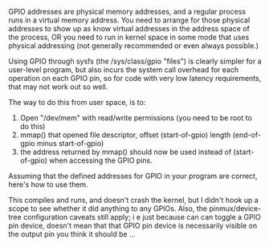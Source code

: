 GPIO addresses are physical memory addresses, and a regular process runs in a virtual memory address.
You need to arrange for those physical addresses to show up as know virtual addresses in the address space of the process, OR you need to run in kernel space in some mode that uses physical addressing (not generally recommended or even always possible.)

Using GPIO through sysfs (the /sys/class/gpio "files") is clearly simpler for a user-level program, but also incurs the system call overhead for each operation on each GPIO pin, so for code with very low latency requirements, that may not work out so well.

The way to do this from user space, is to:

1) Open "/dev/mem" with read/write permissions (you need to be root to do this)
2) mmap() that opened file descriptor, offset (start-of-gpio) length (end-of-gpio minus start-of-gpio)
3) the address returned by mmap() should now be used instead of (start-of-gpio) when accessing the GPIO pins.


Assuming that the defined addresses for GPIO in your program are correct, here's how to use them.

This compiles and runs, and doesn't crash the kernel, but I didn't hook up a scope to see whether it did anything to any GPIOs.
Also, the pinmux/device-tree configuration caveats still apply; i e just because can can toggle a GPIO pin device, doesn't mean that that GPIO pin device is necessarily visible on the output pin you think it should be ...
